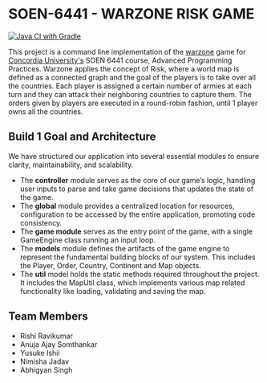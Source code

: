 # SOEN-6441 - WARZONE RISK GAME

[![Java CI with Gradle](https://github.com/RRK1000/SOEN-6441/actions/workflows/gradle-ci.yml/badge.svg?branch=main)](https://github.com/RRK1000/SOEN-6441/actions/workflows/gradle-ci.yml)

This project is a command line implementation of the [warzone](https://www.warzone.com/) game for [Concordia University's](https://www.concordia.ca/) SOEN 6441 course, Advanced Programming Practices.
Warzone applies the concept of Risk, where a world map is defined as a connected graph and the goal of the players is to take over all the countries. Each player is assigned a certain number of armies at each turn and they can attack their neighboring countries to capture them. The orders given by players are executed in a round-robin fashion, until 1 player owns all the countries. 

## Build 1 Goal and Architecture

We have structured our application into several essential modules to ensure clarity, maintainability, and scalability.
- The **controller** module serves as the core of our game’s logic, handling user inputs to parse and take game decisions that updates the state of the game.
- The **global**  module provides a centralized location for resources, configuration  to be accessed by the entire application, promoting code consistency.
- The **game module** serves as the entry point of the game, with a single GameEngine class running an input loop.
- The  **models** module defines the artifacts of the game engine to represent the fundamental building blocks of our system. This includes the Player, Order, Country, Continent and Map objects.
- The **util** model holds the static methods required throughout the project. It includes the MapUtil class, which implements various map related functionality like loading, validating and saving the map.

## Team Members

- Rishi Ravikumar
- Anuja Ajay Somthankar
- Yusuke Ishii
- Nimisha Jadav
- Abhigyan Singh
  
